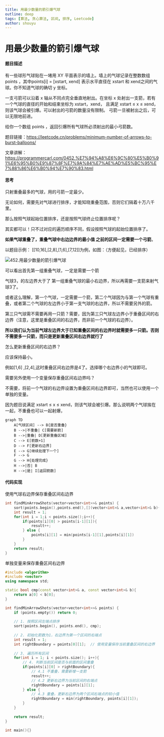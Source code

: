 ```yaml
---
title: 用最少数量的箭引爆气球
outline: deep
tags: [算法, 贪心算法, 区间, 排序, Leetcode]
author: shouyu
---
```


# 用最少数量的箭引爆气球

#### 题目描述

有一些球形气球贴在一堵用 XY 平面表示的墙上。墙上的气球记录在整数数组 points ，其中points[i] = [xstart, xend] 表示水平直径在 xstart 和 xend之间的气球。你不知道气球的确切 y 坐标。

一支弓箭可以沿着 x 轴从不同点完全垂直地射出。在坐标 x 处射出一支箭，若有一个气球的直径的开始和结束坐标为 xstart，xend， 且满足  xstart ≤ x ≤ xend，则该气球会被引爆。可以射出的弓箭的数量没有限制。 弓箭一旦被射出之后，可以无限地前进。

给你一个数组 points ，返回引爆所有气球所必须射出的最小弓箭数。

题目链接：https://leetcode.cn/problems/minimum-number-of-arrows-to-burst-balloons/

文章讲解：https://programmercarl.com/0452.%E7%94%A8%E6%9C%80%E5%B0%91%E6%95%B0%E9%87%8F%E7%9A%84%E7%AE%AD%E5%BC%95%E7%88%86%E6%B0%94%E7%90%83.html

#### 思考

只射重叠最多的气球，用的弓箭一定最少。

无论如何，需要先对气球进行排序，才能知晓重叠范围，否则它们隔着十万八千里。

那么按照气球起始位置排序，还是按照气球终止位置排序呢？

其实都可以！只不过对应的遍历顺序不同，假设按照气球的起始位置排序了。

**如果气球重叠了，重叠气球中右边边界的最小值 之前的区间一定需要一个弓箭**。

以题目示例： [[10,16],[2,8],[1,6],[7,12]]为例，如图：（方便起见，已经排序）

![452.用最少数量的箭引爆气球](https://images-xxueyu.oss-cn-shanghai.aliyuncs.com/20201123101929791.png)

可以看出首先第一组重叠气球，一定是需要一个箭

气球3，的左边界大于了 第一组重叠气球的最小右边界，所以再需要一支箭来射气球3了。

或者这么理解，第一个气球，一定需要一个箭，第二个气球因为与第一个气球有重叠，或者第二个气球的左边界小于第一支气球的右边界，所以不需要另外的箭。

第三只气球需不需要再用一只箭？需要，因为第三只气球左边界小于重叠区间的右边界（注意，这里是重叠区间的右边界，而非前一个气球的右边界）。

**所以我们认为当前气球左边界大于已知重叠区间的右边界时就需要多一只箭。否则不需要多一只箭，而只是更新重叠区间右边界就行了**

怎么更新重叠区间的右边界？

应该保持最小。

例如[1,6]  ,[2,4],这时重叠区间右边界是4了。选择哪个右边界小的气球即可。

需要另外使用一个变量保存重叠区间右边界吗？

不需要，将前一个气球的右边界设置为重叠区间右边界即可，当然也可以使用一个单独的变量。

因为题目说满足 xstart ≤ x ≤ xend，则该气球会被引爆。那么说明两个气球挨在一起，不重叠也可以一起射爆，

```mermaid
graph TD
    A[气球区间] --> B{是否重叠}
    B -->|不重叠| C[需要新箭]
    B -->|重叠| D[更新重叠区域]
    C --> E[箭数+1]
    D --> F[更新右边界]
    E --> G[继续处理下一个]
    F --> G
    G --> H{处理完成}
    H -->|否| B
    H -->|是| I[返回箭数]
```



#### 代码实现

使用气球右边界保存重叠区间右边界

```C++
int findMinArrowShots(vector<vector<int>>& points) {
    sort(points.begin(),points.end(),[](vector<int>& a,vector<int>& b){return a[0] < b[0];});
    int result = 1;
    for(int i = 1;i < points.size();i++){
        if(points[i][0] > points[i-1][1]){
            result++;
        } else {
            points[i][1] = min(points[i-1][1],points[i][1])
        }
    }
    return result;
}
```

单独变量来保存重叠区间右边界

```C++
#include <algorithm>
#include <vector>
using namespace std;

static bool cmp(const vector<int>& a, const vector<int>& b){
    return a[0] < b[0];
}

int findMinArrowShots(vector<vector<int>>& points) {
    if (points.empty()) return 0;
    
    // 1. 按照区间左端点排序
    sort(points.begin(), points.end(), cmp);
    
    // 2. 初始化箭数为1，右边界为第一个区间的右端点
    int result = 1;
    int rightBoundary = points[0][1];  // 使用变量保存当前重叠区间的右边界
    
    // 3. 遍历所有区间
    for(int i = 1; i < points.size(); i++){
        // 4. 判断当前区间是否与前面的区间重叠
        if(points[i][0] > rightBoundary){
            // 4.1 不重叠，需要新增一支箭
            result++;
            // 4.2 更新右边界为当前区间的右端点
            rightBoundary = points[i][1];
        } else {
            // 4.3 重叠，更新右边界为两个区间右端点的较小值
            rightBoundary = min(rightBoundary, points[i][1]);
        }
    }
    
    return result;
}

int main(){}

```


